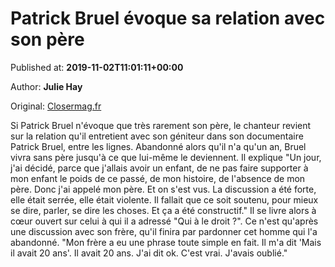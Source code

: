 
# Patrick Bruel évoque sa relation avec son père

Published at: **2019-11-02T11:01:11+00:00**

Author: **Julie Hay**

Original: [Closermag.fr](https://www.closermag.fr/people/patrick-bruel-evoque-sa-relation-avec-son-pere-1043445)

Si Patrick Bruel n'évoque que très rarement son père, le chanteur revient sur la relation qu'il entretient avec son géniteur dans son documentaire Patrick Bruel, entre les lignes. Abandonné alors qu'il n'a qu'un an, Bruel vivra sans père jusqu'à ce que lui-même le deviennent. Il explique "Un jour, j'ai décidé, parce que j'allais avoir un enfant, de ne pas faire supporter à mon enfant le poids de ce passé, de mon histoire, de l'absence de mon père. Donc j'ai appelé mon père. Et on s'est vus. La discussion a été forte, elle était serrée, elle était violente. Il fallait que ce soit soutenu, pour mieux se dire, parler, se dire les choses. Et ça a été constructif." Il se livre alors à cœur ouvert sur celui à qui il a adressé "Qui à le droit ?".
Ce n'est qu'après une discussion avec son frère, qu'il finira par pardonner cet homme qui l'a abandonné. "Mon frère a eu une phrase toute simple en fait. Il m'a dit 'Mais il avait 20 ans'. Il avait 20 ans. J'ai dit ok. C'est vrai. J'avais oublié."
